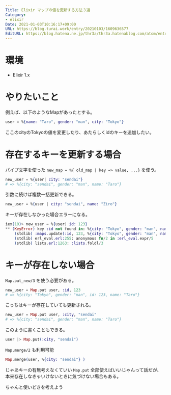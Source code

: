 ```yaml
---
Title: Elixir マップの値を更新する方法３選
Category:
- elixir
Date: 2021-01-03T10:16:17+09:00
URL: https://blog.turai.work/entry/20210103/1609636577
EditURL: https://blog.hatena.ne.jp/thr3a/thr3a.hatenablog.com/atom/entry/26006613673526212
---
```


# 環境

- Elixir 1.x

# やりたいこと

例えば、以下のようなMapがあったとする。

```elixir
user = %{name: "Taro", gender: "man", city: "Tokyo"}
```

ここのcityのTokyoの値を変更したり、あたらしくidのキーを追加したい。

# 存在するキーを更新する場合

パイプ文字を使った `new_map = %{ old_map | key => value, ...}` を使う。

```elixir
new_user = %{user| city: "sendai"}
# => %{city: "sendai", gender: "man", name: "Taro"}
```

引数に続けば複数一括更新できる。

```elixir
new_user = %{user | city: "sendai", name: "Ziro"}
```

キーが存在しなかった場合エラーになる。

```elixir
iex(10)> new_user = %{user| id: 123}                         
** (KeyError) key :id not found in: %{city: "Tokyo", gender: "man", name: "Taro"}
    (stdlib) :maps.update(:id, 123, %{city: "Tokyo", gender: "man", name: "Taro"})
    (stdlib) erl_eval.erl:255: anonymous fn/2 in :erl_eval.expr/5
    (stdlib) lists.erl:1263: :lists.foldl/3
```

# キーが存在しない場合

`Map.put_new/3` を使う必要がある。

```elixir
new_user = Map.put user, :id, 123
# => %{city: "Tokyo", gender: "man", id: 123, name: "Taro"}
```

こっちはキーが存在していても更新される。

```elixir
new_user = Map.put user, :city, "sendai"
# => %{city: "sendai", gender: "man", name: "Taro"}
```

このように書くこともできる。

```elixir
user |> Map.put(:city, "sendai")
```

`Map.merge/2` も利用可能

```elixir
Map.merge(user, %{city: "sendai"} )
```

じゃあキーの有無考えなくていい `Map.put` 全部使えばいいじゃんって話だが、本来存在しなきゃいけないときに気づけない場合もある。

ちゃんと使いどきを考えよう
